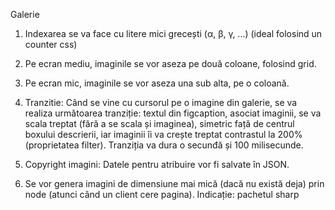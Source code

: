 Galerie

1. Indexarea se va face cu litere mici grecești (α, β, γ, ...) (ideal folosind un counter css)

2. Pe ecran mediu, imaginile se vor aseza pe două coloane, folosind grid.

3. Pe ecran mic, imaginile se vor aseza una sub alta, pe o coloană.

4. Tranzitie: Când se vine cu cursorul pe o imagine din galerie, se va realiza următoarea tranziție:
textul din figcaption, asociat imaginii, se va scala treptat (fără a se scala și imaginea), simetric 
față de centrul boxului descrierii, iar imaginii îi va crește treptat contrastul la 200% (proprietatea filter).
Tranziția va dura o secunđă și 100 milisecunde.

5. Copyright imagini: Datele pentru atribuire vor fi salvate în JSON.

6. Se vor genera imagini de dimensiune mai mică (dacă nu există deja) prin node
(atunci când un client cere pagina). Indicație: pachetul sharp